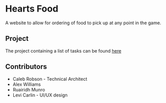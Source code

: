 # Hearts Food
 A website to allow for ordering of food to pick up at any point in the game.

## Project
 The project containing a list of tasks can be found [here](https://github.com/users/Spartan2909/projects/1/views/3)

## Contributors
* Caleb Robson - Technical Architect
* Alex Williams
* Ruairidh Munro
* Levi Carlin - UI/UX design
